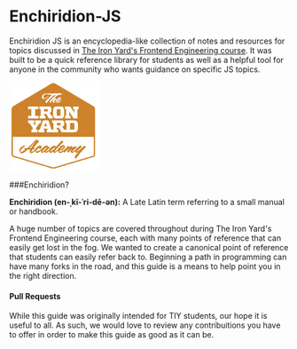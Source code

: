 Enchiridion-JS
==============

Enchiridion JS is an encyclopedia-like collection of notes and resources for topics discussed in [The Iron Yard's Frontend Engineering course](http://theironyard.com/education/academy/front-end-engineering/). It was built to be a quick reference library for students as well as a helpful tool for anyone in the community who wants guidance on specific JS topics.

![TIY icon](assets/tiy.png)

###Enchiridion? 

**Enchiridion (en-ˌkī-ˈri-dē-ən):** A Late Latin term referring to a small manual or handbook.

A huge number of topics are covered throughout during The Iron Yard's Frontend Engineering course, each with many points of reference that can easily get lost in the fog. We wanted to create a canonical point of reference that students can easily refer back to. Beginning a path in programming can have many forks in the road, and this guide is a means to help point you in the right direction.

#### Pull Requests

While this guide was originally intended for TIY students, our hope it is useful to all. As such, we would love to review any contribuitions you have to offer in order to make this guide as good as it can be. 
